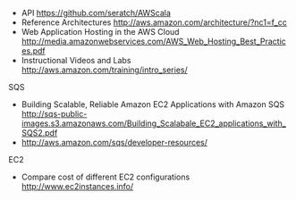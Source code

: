 * API https://github.com/seratch/AWScala
* Reference Architectures http://aws.amazon.com/architecture/?nc1=f_cc
* Web Application Hosting in the AWS Cloud http://media.amazonwebservices.com/AWS_Web_Hosting_Best_Practices.pdf
* Instructional Videos and Labs http://aws.amazon.com/training/intro_series/

SQS
* Building Scalable, Reliable Amazon EC2 Applications with Amazon SQS http://sqs-public-images.s3.amazonaws.com/Building_Scalabale_EC2_applications_with_SQS2.pdf
* http://aws.amazon.com/sqs/developer-resources/

EC2
* Compare cost of different EC2 configurations http://www.ec2instances.info/
